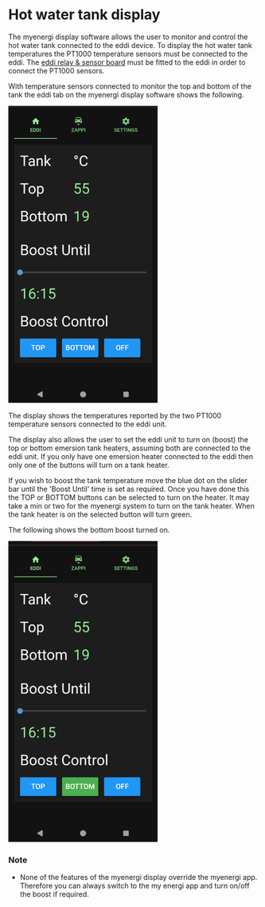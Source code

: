 # Hot water tank display
The myenergi display software allows the user to monitor and control the hot water tank connected to the eddi device. To display the hot water tank temperatures the PT1000 temperature sensors must be connected to the eddi. The [eddi relay & sensor board](https://www.myenergi.com/product/eddi-relay-sensor-board/) must be fitted to the eddi in order to connect the PT1000 sensors.

With temperature sensors connected to monitor the top and bottom of the tank the eddi tab on the myenergi display software shows the following.

<img src="images/eddi_tab.png" width="300"/>

The display shows the temperatures reported by the two PT1000 temperature sensors connected to the eddi unit.

The display also allows the user to set the eddi unit to turn on (boost) the top or bottom emersion tank heaters, assuming both are connected to the eddi unit. If you only have one emersion heater connected to the eddi then only one of the buttons will turn on a tank heater.

If you wish to boost the tank temperature move the blue dot on the slider bar until the 'Boost Until' time is set as required. Once you have done this the TOP or BOTTOM buttons can be selected to turn on the heater. It may take a min or two for the myenergi system to turn on the tank heater. When the tank heater is on the selected button will turn green.

The following shows the bottom boost turned on.

<img src="images/eddi_bottom_boost_on.png" width="300"/>

### Note

- None of the features of the myenergi display override the myenergi app. Therefore you can always switch to the my energi app and turn on/off the boost if required.

